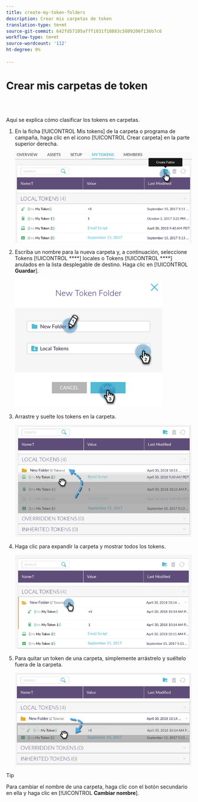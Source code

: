 ```yaml
---
title: create-my-token-folders
description: Crear mis carpetas de token
translation-type: tm+mt
source-git-commit: 642fd57105afff1031f18883c5809206f136b7c6
workflow-type: tm+mt
source-wordcount: '112'
ht-degree: 0%

---
```



# Crear mis carpetas de token

<br> 

Aquí se explica cómo clasificar los tokens en carpetas.

1. En la ficha [!UICONTROL Mis tokens] de la carpeta o programa de campaña, haga clic en el icono [!UICONTROL Crear carpeta] en la parte superior derecha.

   ![Imagen uno](/help/sky/assets/my-tokens/create-my-token-folders/create-my-token-folders-1.png)

1. Escriba un nombre para la nueva carpeta y, a continuación, seleccione Tokens [!UICONTROL ****] locales o Tokens [!UICONTROL ****] anulados en la lista desplegable de destino. Haga clic en [!UICONTROL **Guardar**].

   ![Imagen dos](/help/sky/assets/my-tokens/create-my-token-folders/create-my-token-folders-2.png)

1. Arrastre y suelte los tokens en la carpeta.

   ![Imagen tres](/help/sky/assets/my-tokens/create-my-token-folders/create-my-token-folders-3.png)

1. Haga clic para expandir la carpeta y mostrar todos los tokens.

   ![Imagen Cuatro](/help/sky/assets/my-tokens/create-my-token-folders/create-my-token-folders-4.png)

1. Para quitar un token de una carpeta, simplemente arrástrelo y suéltelo fuera de la carpeta.

   ![Imagen cinco](/help/sky/assets/my-tokens/create-my-token-folders/create-my-token-folders-5.png)

>[!TIP]
>
>Para cambiar el nombre de una carpeta, haga clic con el botón secundario en ella y haga clic en [!UICONTROL **Cambiar nombre**].
